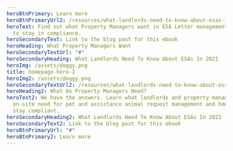 ```yaml
---
heroBtnPrimary: Learn more
heroBtnPrimaryUrl2: /resources/what-landlords-need-to-know-about-esas-in-2023
heroText: Find out what Property Managers want in ESA Letter management, and how
  to stay in compliance.
heroSecondaryText: Link to the blog post for this ebook
heroHeading: What Property Managers Want
heroSecondaryTextUrl: "#"
heroSecondaryHeading: What Landlords Need To Know About ESAs In 2021
heroImg: /assets/doggy.png
title: homepage-hero-2
heroImg2: /assets/doggy.png
heroSecondaryTextUrl2: /resources/what-landlords-need-to-know-about-esas-in-2021
heroHeading2: What Do Property Managers Need?
heroText2: We have the answers. Learn what landlords and property managers
  on-site need for pet and assistance animal request management and how you can
  stay compliant.
heroSecondaryHeading2: What Landlords Need To Know About ESAs In 2023
heroSecondaryText2: Link to the blog post for this ebook
heroBtnPrimaryUrl: "#"
heroBtnPrimary2: Learn more
---
```

